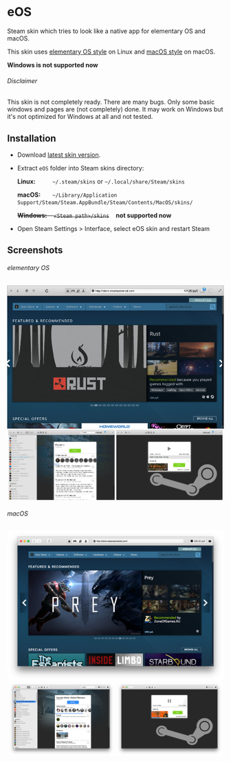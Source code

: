 # eOS
Steam skin which tries to look like a native app for elementary OS and macOS.

This skin uses [elementary OS style](#elementary-os) on Linux and [macOS style](#macos) on macOS.

**Windows is not supported now**

###### Disclaimer
This skin is not completely ready. There are many bugs. Only some basic windows and pages are (not completely) done. It may work on Windows but it's not optimized for Windows at all and not tested.

## Installation
* Download [latest skin version](https://github.com/tkashkin/eOSSteamSkin/archive/master.zip).
* Extract `eOS` folder into Steam skins directory:

    **Linux:**&nbsp;&nbsp;&nbsp;&nbsp;&nbsp;&nbsp;&nbsp;&nbsp;&nbsp;&nbsp;`~/.steam/skins` or `~/.local/share/Steam/skins`
    
    **macOS:**&nbsp;&nbsp;&nbsp;&nbsp;&nbsp;&nbsp;&nbsp;`~/Library/Application Support/Steam/Steam.AppBundle/Steam/Contents/MacOS/skins/`
    
    ~~**Windows:**&nbsp;&nbsp;&nbsp;&nbsp;`<Steam path>/skins`~~&nbsp;&nbsp;&nbsp;&nbsp;**not supported now**
    
 * Open Steam Settings > Interface, select eOS skin and restart Steam

## Screenshots

###### elementary OS
<p align="center"><img src="screenshots/elementary/store.png?raw=true" /><img src="screenshots/elementary/library.png?raw=true" width="49%" /> <img src="screenshots/elementary/downloads.png?raw=true" width="49%" /></p>

###### macOS
<p align="center"><img src="screenshots/macOS/store.png?raw=true" /><img src="screenshots/macOS/library.png?raw=true" width="49%" /> <img src="screenshots/macOS/downloads.png?raw=true" width="49%" /></p>
